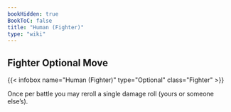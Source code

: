 ```yaml
---
bookHidden: true
BookToC: false
title: "Human (Fighter)"
type: "wiki"
---
```

## Fighter Optional Move
{{< infobox name="Human (Fighter)" type="Optional" class="Fighter" >}}

Once per battle you may reroll a single damage roll (yours or someone else’s).